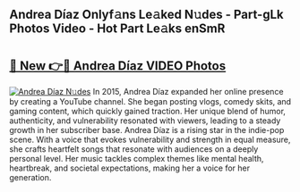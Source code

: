 ## Andrea Díaz Onlyf𝚊ns Le𝚊ked N𝚞des - Part-gLk Photos Video - Hot Part Le𝚊ks enSmR

# <h2><a href="http://ab15225.deff.icu/?id=Andrea+D%c3%adaz">🔗 New 👉🔴 Andrea Díaz VIDEO Photos</a></h2>

[![Andrea Díaz N𝚞des](https://i.imgur.com/rIISA9y.gif)](http://ab15225.deff.icu/?id=Andrea+D%c3%adaz)
In 2015, Andrea Díaz expanded her online presence by creating a YouTube channel. She began posting vlogs, comedy skits, and gaming content, which quickly gained traction. Her unique blend of humor, authenticity, and vulnerability resonated with viewers, leading to a steady growth in her subscriber base. Andrea Díaz is a rising star in the indie-pop scene. With a voice that evokes vulnerability and strength in equal measure, she crafts heartfelt songs that resonate with audiences on a deeply personal level. Her music tackles complex themes like mental health, heartbreak, and societal expectations, making her a voice for her generation.
